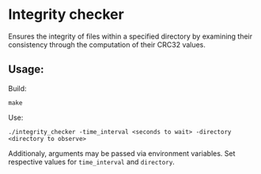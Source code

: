 # Integrity checker

Ensures the integrity of files within a specified directory by examining their consistency through the computation of their CRC32 values.

## Usage:
Build:
```
make
```

Use:
```
./integrity_checker -time_interval <seconds to wait> -directory <directory to observe>
```

Additionaly, arguments may be passed via environment variables. Set respective values for `time_interval` and `directory`.
